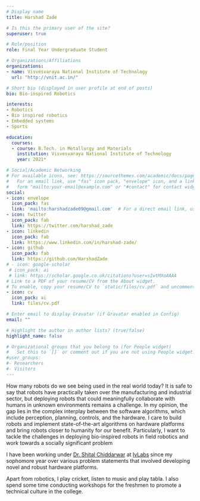 ```yaml
---
# Display name
title: Harshad Zade

# Is this the primary user of the site?
superuser: true

# Role/position
role: Final Year Undergraduate Student

# Organizations/Affiliations
organizations:
- name: Visvesvaraya National Institute of Technology
  url: "http://vnit.ac.in/"

# Short bio (displayed in user profile at end of posts)
bio: Bio-inspired Robotics

interests:
- Robotics
- Bio inspired robotics
- Embedded systems
- Sports

education:
  courses:
  - course: B.Tech. in Metallurgy and Materials 
    institution: Visvesvaraya National Institute of Technology
    year: 2021*

# Social/Academic Networking
# For available icons, see: https://sourcethemes.com/academic/docs/page-builder/#icons
#   For an email link, use "fas" icon pack, "envelope" icon, and a link in the
#   form "mailto:your-email@example.com" or "#contact" for contact widget.
social:
- icon: envelope
  icon_pack: fas
  link: 'mailto:harshadzade09@gmail.com'  # For a direct email link, use "mailto:test@example.org".
- icon: twitter
  icon_pack: fab
  link: https://twitter.com/harshad_zade
- icon: linkedin
  icon_pack: fab
  link: https://www.linkedin.com/in/harshad-zade/
- icon: github
  icon_pack: fab
  link: https://github.com/HarshadZade
# - icon: google-scholar
 # icon_pack: ai
 # link: https://scholar.google.co.uk/citations?user=sIwtMXoAAAA
# Link to a PDF of your resume/CV from the About widget.
# To enable, copy your resume/CV to `static/files/cv.pdf` and uncomment the lines below.
- icon: cv
  icon_pack: ai
  link: files/cv.pdf

# Enter email to display Gravatar (if Gravatar enabled in Config)
email: ""

# Highlight the author in author lists? (true/false)
highlight_name: false

# Organizational groups that you belong to (for People widget)
#   Set this to `[]` or comment out if you are not using People widget.
#user_groups:
#- Researchers
#- Visitors
---
```


How many robots do we see being used in the real world today? It is safe to say that robots have practically taken over the manufacturing and industrial sector, but deploying robots that could meaningfully collaborate with humans in unknown environments remains a challenge. In my opinion, the gap lies in the complex interplay between the software algorithms, which include perception, planning, controls, and the hardware. I care to build robots and implement state-of-the-art algorithms on hardware platforms and bring robots closer to humanity for our benefit. 
Particularly, I want to tackle the challenges in deploying bio-inspired robots in field robotics and work towards a socially significant problem

I have been working under [Dr. Shital Chiddarwar](http://mec.vnit.ac.in/people/sschiddarwar/) at [IvLabs](http://www.ivlabs.in/) since my sophomore year over various problem statements that involved developing novel and robust hardware platforms.

Apart from robotics, I play cricket, listen to music and play tabla. I also spend some time conducting workshops for the freshmen to promote a technical culture in the college.
